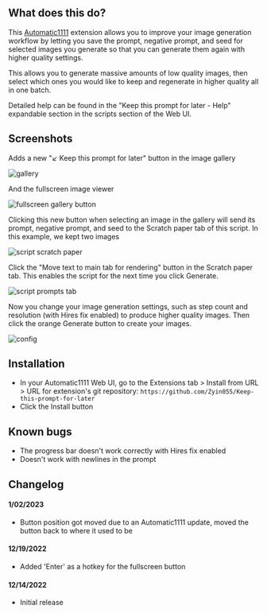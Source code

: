 ## What does this do?
This [Automatic1111](https://github.com/AUTOMATIC1111/stable-diffusion-webui) extension allows you to improve your image generation workflow by letting you save the prompt, negative prompt, and seed for selected images you generate so that you can generate them again with higher quality settings.

This allows you to generate massive amounts of low quality images, then select which ones you would like to keep and regenerate in higher quality all in one batch.

Detailed help can be found in the "Keep this prompt for later - Help" expandable section in the scripts section of the Web UI.

## Screenshots
Adds a new "↙️ Keep this prompt for later" button in the image gallery

![gallery](https://i.imgur.com/uIDykny.jpg)

And the fullscreen image viewer

![fullscreen gallery button](https://i.imgur.com/8ckT4tp.jpg)

Clicking this new button when selecting an image in the gallery will send its prompt, negative prompt, and seed to the Scratch paper tab of this script. In this example, we kept two images

![script scratch paper](https://i.imgur.com/4I8iRyb.jpg)

Click the "Move text to main tab for rendering" button in the Scratch paper tab. This enables the script for the next time you click Generate.

![script prompts tab](https://i.imgur.com/FcusSy7.jpg)

Now you change your image generation settings, such as step count and resolution (with Hires fix enabled) to produce higher quality images. Then click the orange Generate button to create your images.

![config](https://i.imgur.com/n72l72D.jpg)

## Installation
* In your Automatic1111 Web UI, go to the Extensions tab > Install from URL > URL for extension's git repository: `https://github.com/Zyin055/Keep-this-prompt-for-later`
* Click the Install button

## Known bugs
* The progress bar doesn't work correctly with Hires fix enabled
* Doesn't work with newlines in the prompt

## Changelog
#### 1/02/2023
* Button position got moved due to an Automatic1111 update, moved the button back to where it used to be
#### 12/19/2022
* Added 'Enter' as a hotkey for the fullscreen button
#### 12/14/2022
* Initial release
